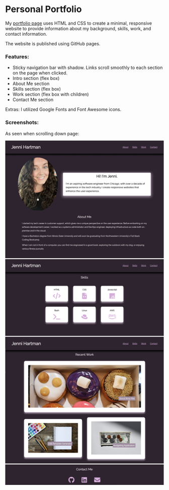 # Personal Portfolio

My [portfolio page](https://jenniwritescode.github.io/portfolio/) uses HTML and CSS to create a minimal, responsive website to provide information about my background, skills, work, and contact information.

The website is published using GitHub pages.

### Features:

- Sticky navigation bar with shadow. Links scroll smoothly to each section on the page when clicked.
- Intro section (flex box)
- About Me section
- Skills section (flex box)
- Work section (flex box with children)
- Contact Me section

Extras: I utilized Google Fonts and Font Awesome icons.

### Screenshots:

As seen when scrolling down page:

![screenshot-1](./assets/img/screenshot1.png)
![screenshot-2](./assets/img/screenshot2.png)
![screenshot-3](./assets/img/screenshot3.png)
![screenshot-4](./assets/img/screenshot4.png)